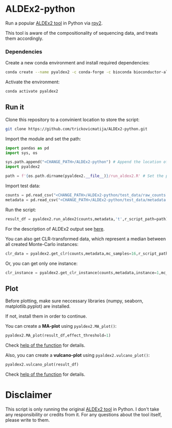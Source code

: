 # ALDEx2-python

 Run a popular [ALDEx2 tool](https://bioconductor.org/packages/release/bioc/html/ALDEx2.html) in Python via [rpy2](https://github.com/rpy2/rpy2).

 This tool is aware of the compositionality of sequencing data, and treats them accordingly.

### Dependencies

Create a new conda environment and install required dependencies:
```sh
conda create --name pyaldex2 -c conda-forge -c bioconda bioconductor-aldex2 rpy2 pandas
```
Activate the environment:
```sh
conda activate pyaldex2
```

## Run it
Clone this repository to a convinient location to store the script:
```sh
git clone https://github.com/trickovicmatija/ALDEx2-python.git
```
Import the module and set the path:
```python
import pandas as pd
import sys, os

sys.path.append("<CHANGE_PATH>/ALDEx2-python") # Append the location of cloned repository
import pyaldex2

path = f'{os.path.dirname(pyaldex2.__file__)}/run_aldex2.R' # Set the path of the "run_aldex2.R" R-script. Default: same directory as the Python module.
```

Import test data:

```python
counts = pd.read_csv("<CHANGE_PATH>/ALDEx2-python/test_data/raw_counts.tsv",sep='\t',index_col=0) # It will automatically orient the dataframe
metadata = pd.read_csv("<CHANGE_PATH>/ALDEx2-python/test_data/metadata.tsv",sep='\t',index_col=0)
```
Run the script:
```python
result_df = pyaldex2.run_aldex2(counts,metadata,'t',r_script_path=path)
```
For the description of ALDEx2 output see [here](https://bioconductor.org/packages/release/bioc/vignettes/ALDEx2/inst/doc/ALDEx2_vignette.html#5_ALDEx2_outputs).

You can also get CLR-transformed data, which represent a median between all created Monte-Carlo instances:

```python
clr_data = pyaldex2.get_clr(counts,metadata,mc_samples=16,r_script_path=path)
```

Or, you can get only one instance:

```python
clr_instance = pyaldex2.get_clr_instance(counts,metadata,instance=1,mc_samples=16,r_script_path=path)

```

## Plot

Before plotting, make sure neccessary libraries (numpy, seaborn, matplotlib.pyplot) are installed.

If not, install them in order to continue.

You can create a **MA-plot** using ```pyaldex2.MA_plot()```:

```python
pyaldex2.MA_plot(result_df,effect_threshold=1)
```
Check [help of the function](https://github.com/trickovicmatija/ALDEx2-python/blob/d7dcc5a0a342f61e641f1e89c20c5ead3ffcbaea/pyaldex2.py#L57) for details.

Also, you can create a **vulcano-plot** using ```pyaldex2.vulcano_plot()```:

```python
pyaldex2.vulcano_plot(result_df)
```
Check [help of the function](https://github.com/trickovicmatija/ALDEx2-python/blob/b00bcf32d92a984d7dc279e9a85c24151cc00ff5/pyaldex2.py#L92) for details.

# Disclaimer

This script is only running the original [ALDEx2 tool](https://bioconductor.org/packages/release/bioc/html/ALDEx2.html) in Python.
I don't take any responsibility or credits from it.
For any questions about the tool itself, please write to them.